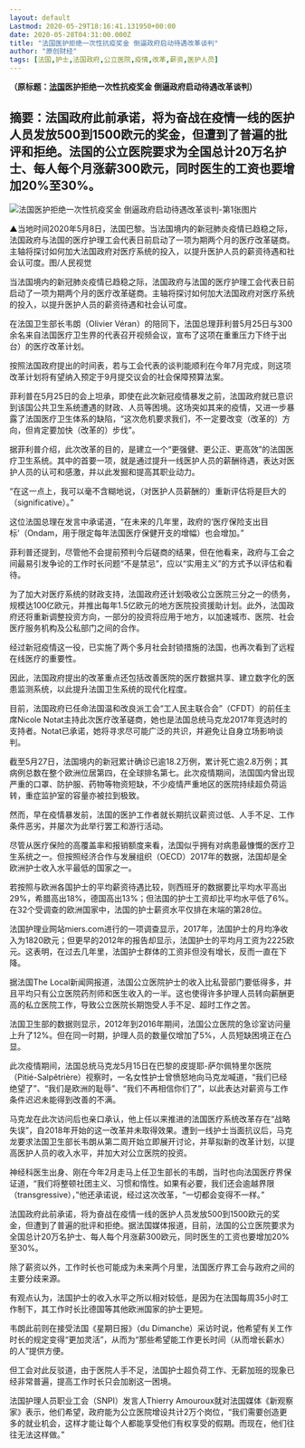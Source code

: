 ```yaml
---
layout: default
Lastmod: 2020-05-29T18:16:41.131950+00:00
date: 2020-05-28T04:31:00.000Z
title: "法国医护拒绝一次性抗疫奖金 倒逼政府启动待遇改革谈判"
author: "原创财经"
tags: [法国,护士,法国政府,公立医院,疫情,改革,薪资,医护人员]
---
```


**（原标题：[法国](https://www.hugage.com/tag/158531/)医护拒绝一次性抗疫奖金 倒逼政府启动待遇改革谈判）**

摘要：法国政府此前承诺，将为奋战在疫情一线的医护人员发放500到1500欧元的奖金，但遭到了普遍的批评和拒绝。法国的公立医院要求为全国总计20万名护士、每人每个月涨薪300欧元，同时医生的工资也要增加20%至30%。
------------------------------------------------------------------------------------------------------------

![法国医护拒绝一次性抗疫奖金 倒逼政府启动待遇改革谈判-第1张图片](https://images.weserv.nl/?url=https%3A//www.hugage.com/zb_users/upload/2020/05/20200528124404159064104450996.jpeg)

▲当地时间2020年5月8日，法国巴黎。当法国境内的新冠肺炎疫情已趋稳之际，法国政府与法国的医疗护理工会代表日前启动了一项为期两个月的医疗改革磋商。主轴将探讨如何加大法国政府对医疗系统的投入，以提升医护人员的薪资待遇和社会认可度。图/人民视觉

当法国境内的新冠肺炎疫情已趋稳之际，法国政府与法国的医疗护理工会代表日前启动了一项为期两个月的医疗改革磋商。主轴将探讨如何加大法国政府对医疗系统的投入，以提升医护人员的薪资待遇和社会认可度。

在法国卫生部长韦朗（Olivier Véran）的陪同下，法国总理菲利普5月25日与300余名来自法国医疗卫生界的代表召开视频会议，宣布了这项在重重压力下终于出台）的医疗改革计划。

按照法国政府提出的时间表，若与工会代表的谈判能顺利在今年7月完成，则这项改革计划将有望纳入预定于9月提交议会的社会保障预算法案。

菲利普在5月25日的会上坦承，即使在此次新冠疫情暴发之前，法国政府就已意识到该国公共卫生系统遭遇的财政、人员等困境。这场突如其来的疫情，又进一步暴露了法国医疗卫生体系的缺陷，“这次危机要求我们，不一定要改变（改革的）方向，但肯定要加快（改革的）步伐”。

据菲利普介绍，此次改革的目的，是建立一个“更强健、更公正、更高效”的法国医疗卫生系统。其中的首要一项，就是通过提升一线医护人员的薪酬待遇，表达对医护人员的认可和感激，并以此发掘和提高其职业动力。

“在这一点上，我可以毫不含糊地说，（对医护人员薪酬的）重新评估将是巨大的（significative）。”

这位法国总理在发言中承诺道，“在未来的几年里，政府的‘医疗保险支出目标’（Ondam，用于限定每年法国医疗保健开支的增幅）也会增加。”

菲利普还提到，尽管他不会提前预判今后磋商的结果，但在他看来，政府与工会之间最易引发争论的工作时长问题“不是禁忌”，应以“实用主义”的方式予以评估和看待。

为了加大对医疗系统的财政支持，法国政府还计划吸收公立医院三分之一的债务，规模达100亿欧元，并推出每年1.5亿欧元的地方医院投资援助计划。此外，法国政府还将重新调整投资方向，一部分的投资将应用于地方，以加速城市、医院、社会医疗服务机构及公私部门之间的合作。

经过新冠疫情这一役，已实施了两个多月社会封锁措施的法国，也再次看到了远程在线医疗的重要性。

因此，法国政府提出的改革重点还包括改善医院的医疗数据共享、建立数字化的医患监测系统，以此提升法国卫生系统的现代化程度。

目前，法国政府已任命法国温和改良派工会“工人民主联合会”（CFDT）的前任主席Nicole Notat主持此次医疗改革磋商，她也是法国总统马克龙2017年竞选时的支持者。Notat已承诺，她将寻求尽可能广泛的共识，并避免让自身立场影响谈判。

截至5月27日，法国境内的新冠累计确诊已逾18.2万例，累计死亡逾2.8万例；其病例总数在整个欧洲位居第四，在全球排名第七。此次疫情期间，法国国内曾出现严重的口罩、防护服、药物等物资短缺，不少疫情严重地区的医院持续超负荷运转，重症监护室的容量亦被拉到极致。

然而，早在疫情暴发前，法国的医护工作者就长期抗议薪资过低、人手不足、工作条件恶劣，并屡次为此举行罢工和游行活动。

尽管从医疗保险的高覆盖率和报销额度来看，法国似乎拥有对病患最慷慨的医疗卫生系统之一。但按照经济合作与发展组织（OECD）2017年的数据，法国却是全欧洲护士收入水平最低的国家之一。

若按照与欧洲各国护士的平均薪资待遇比较，则西班牙的数据要比平均水平高出29%，希腊高出18%，德国高出13%；但法国的护士工资却比平均水平低了6%。在32个受调查的欧洲国家中，法国的护士薪资水平仅排在末端的第28位。

法国护理业网站miers.com进行的一项调查显示，2017年，法国护士的月均净收入为1820欧元；但更早的2012年的报告却显示，法国护士的平均月工资为2225欧元。这表明，在过去几年里，法国护士群体的工资非但没有增长，反而一直在下降。

据法国The Local新闻网报道，法国公立医院护士的收入比私营部门要低得多，并且平均只有公立医院药剂师和医生收入的一半。这也使得许多护理人员转向薪酬更高的私立医院工作，导致公立医院长期饱受人手不足、超时工作之苦。

法国卫生部的数据则显示，2012年到2016年期间，法国公立医院的急诊室访问量上升了12%。但在同一时期，护理人员的数量仅增加了5%，人员短缺困境正在凸显。

此次疫情期间，法国总统马克龙5月15日在巴黎的皮提耶-萨尔佩特里尔医院（Pitié-Salpêtrière）视察时，一名女性护士曾愤怒地向马克龙喊道，“我们已经绝望了”、“我们是欧洲的耻辱”、“我们不再相信你们了”，以此表达对薪资与工作条件迟迟未能得到改善的不满。

马克龙在此次访问后也亲口承认，他上任以来推进的法国医疗系统改革存在“战略失误”，自2018年开始的这一改革并未取得效果。遭到一线护士当面抗议后，马克龙要求法国卫生部长韦朗从第二周开始立即展开讨论，并草拟新的改革计划，以提高医护人员的收入水平，并加大对公立医院的投资。

神经科医生出身、刚在今年2月走马上任卫生部长的韦朗，当时也向法国医疗界保证道，“我们将整顿社团主义、习惯和惰性。如果有必要，我们还会逾越界限（transgressive），”他还承诺说，经过这次改革，“一切都会变得不一样。”

法国政府此前承诺，将为奋战在疫情一线的医护人员发放500到1500欧元的奖金，但遭到了普遍的批评和拒绝。据法国媒体报道，目前，法国的公立医院要求为全国总计20万名护士、每人每个月涨薪300欧元，同时医生的工资也要增加20%至30%。

除了薪资以外，工作时长也可能成为未来两个月里，法国医疗界工会与政府之间的主要分歧来源。

有观点认为，法国护士的收入水平之所以相对较低，是因为在法国每周35小时工作制下，其工作时长比德国等其他欧洲国家的护士更短。

韦朗此前则在接受法国《星期日报》（du Dimanche）采访时说，他希望有关工作时长的规定变得“更加灵活”，从而为“那些希望能工作更长时间（从而增长薪水）的人”提供方便。

但工会对此反驳道，由于医院人手不足，法国护士超负荷工作、无薪加班的现象已经非常普遍，提高工作时长只会加剧这一困境。

法国护理人员职业工会（SNPI）发言人Thierry Amouroux就对法国媒体《新观察家》表示，他们希望，政府能为公立医院增设共计2万个岗位，“我们需要创造更多的就业机会，这样才能让每个人都能享受他们有权享受的假期。而现在，他们往往无法这样做。”

